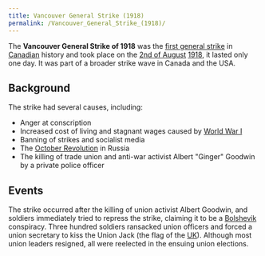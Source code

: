 ```yaml
---
title: Vancouver General Strike (1918)
permalink: /Vancouver_General_Strike_(1918)/
---
```


The **Vancouver General Strike of 1918** was the [first general
strike](List_of_General_Strikes.md "wikilink") in
[Canadian](Canada.md "wikilink") history and took place on the [2nd of
August](Timeline_of_Libertarian_Socialism_in_North_America.md "wikilink")
[1918](Revolutions_of_1916_-_1923.md "wikilink"), it lasted only one day.
It was part of a broader strike wave in Canada and the USA.

## Background

The strike had several causes, including:

- Anger at conscription
- Increased cost of living and stagnant wages caused by [World War
  I](World_War_I.md "wikilink")
- Banning of strikes and socialist media
- The [October Revolution](October_Revolution_(Russia).md "wikilink") in
  Russia
- The killing of trade union and anti-war activist Albert "Ginger"
  Goodwin by a private police officer

## Events

The strike occurred after the killing of union activist Albert Goodwin,
and soldiers immediately tried to repress the strike, claiming it to be
a [Bolshevik](Bolsheviks.md "wikilink") conspiracy. Three hundred soldiers
ransacked union officers and forced a union secretary to kiss the Union
Jack (the flag of the [UK](United_Kingdom.md "wikilink")). Although most
union leaders resigned, all were reelected in the ensuing union
elections.